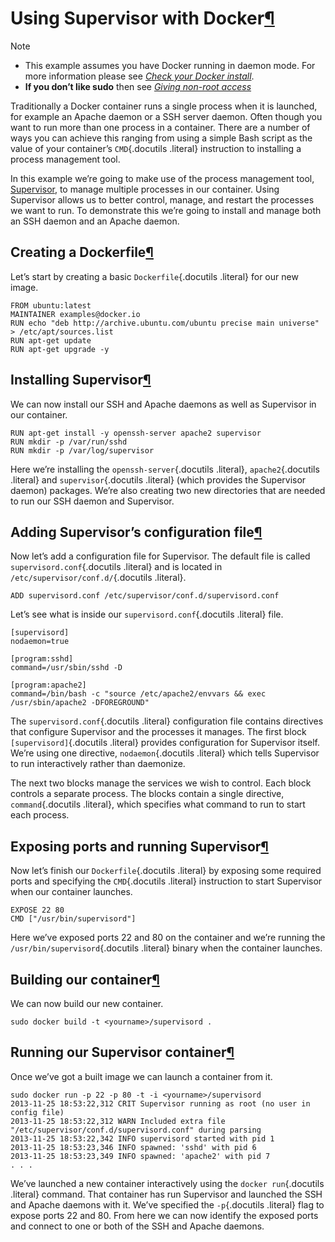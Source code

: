 Using Supervisor with Docker[¶](#using-supervisor-with-docker "Permalink to this headline")
===========================================================================================

Note

-   This example assumes you have Docker running in daemon mode. For
    more information please see [*Check your Docker
    install*](../hello_world/#running-examples).
-   **If you don’t like sudo** then see [*Giving non-root
    access*](../../installation/binaries/#dockergroup)

Traditionally a Docker container runs a single process when it is
launched, for example an Apache daemon or a SSH server daemon. Often
though you want to run more than one process in a container. There are a
number of ways you can achieve this ranging from using a simple Bash
script as the value of your container’s `CMD`{.docutils .literal}
instruction to installing a process management tool.

In this example we’re going to make use of the process management tool,
[Supervisor](http://supervisord.org/), to manage multiple processes in
our container. Using Supervisor allows us to better control, manage, and
restart the processes we want to run. To demonstrate this we’re going to
install and manage both an SSH daemon and an Apache daemon.

Creating a Dockerfile[¶](#creating-a-dockerfile "Permalink to this headline")
-----------------------------------------------------------------------------

Let’s start by creating a basic `Dockerfile`{.docutils .literal} for our
new image.

    FROM ubuntu:latest
    MAINTAINER examples@docker.io
    RUN echo "deb http://archive.ubuntu.com/ubuntu precise main universe" > /etc/apt/sources.list
    RUN apt-get update
    RUN apt-get upgrade -y

Installing Supervisor[¶](#installing-supervisor "Permalink to this headline")
-----------------------------------------------------------------------------

We can now install our SSH and Apache daemons as well as Supervisor in
our container.

    RUN apt-get install -y openssh-server apache2 supervisor
    RUN mkdir -p /var/run/sshd
    RUN mkdir -p /var/log/supervisor

Here we’re installing the `openssh-server`{.docutils .literal},
`apache2`{.docutils .literal} and `supervisor`{.docutils .literal}
(which provides the Supervisor daemon) packages. We’re also creating two
new directories that are needed to run our SSH daemon and Supervisor.

Adding Supervisor’s configuration file[¶](#adding-supervisor-s-configuration-file "Permalink to this headline")
---------------------------------------------------------------------------------------------------------------

Now let’s add a configuration file for Supervisor. The default file is
called `supervisord.conf`{.docutils .literal} and is located in
`/etc/supervisor/conf.d/`{.docutils .literal}.

    ADD supervisord.conf /etc/supervisor/conf.d/supervisord.conf

Let’s see what is inside our `supervisord.conf`{.docutils .literal}
file.

    [supervisord]
    nodaemon=true

    [program:sshd]
    command=/usr/sbin/sshd -D

    [program:apache2]
    command=/bin/bash -c "source /etc/apache2/envvars && exec /usr/sbin/apache2 -DFOREGROUND"

The `supervisord.conf`{.docutils .literal} configuration file contains
directives that configure Supervisor and the processes it manages. The
first block `[supervisord]`{.docutils .literal} provides configuration
for Supervisor itself. We’re using one directive, `nodaemon`{.docutils
.literal} which tells Supervisor to run interactively rather than
daemonize.

The next two blocks manage the services we wish to control. Each block
controls a separate process. The blocks contain a single directive,
`command`{.docutils .literal}, which specifies what command to run to
start each process.

Exposing ports and running Supervisor[¶](#exposing-ports-and-running-supervisor "Permalink to this headline")
-------------------------------------------------------------------------------------------------------------

Now let’s finish our `Dockerfile`{.docutils .literal} by exposing some
required ports and specifying the `CMD`{.docutils .literal} instruction
to start Supervisor when our container launches.

    EXPOSE 22 80
    CMD ["/usr/bin/supervisord"]

Here we’ve exposed ports 22 and 80 on the container and we’re running
the `/usr/bin/supervisord`{.docutils .literal} binary when the container
launches.

Building our container[¶](#building-our-container "Permalink to this headline")
-------------------------------------------------------------------------------

We can now build our new container.

    sudo docker build -t <yourname>/supervisord .

Running our Supervisor container[¶](#running-our-supervisor-container "Permalink to this headline")
---------------------------------------------------------------------------------------------------

Once we’ve got a built image we can launch a container from it.

    sudo docker run -p 22 -p 80 -t -i <yourname>/supervisord
    2013-11-25 18:53:22,312 CRIT Supervisor running as root (no user in config file)
    2013-11-25 18:53:22,312 WARN Included extra file "/etc/supervisor/conf.d/supervisord.conf" during parsing
    2013-11-25 18:53:22,342 INFO supervisord started with pid 1
    2013-11-25 18:53:23,346 INFO spawned: 'sshd' with pid 6
    2013-11-25 18:53:23,349 INFO spawned: 'apache2' with pid 7
    . . .

We’ve launched a new container interactively using the
`docker run`{.docutils .literal} command. That container has run
Supervisor and launched the SSH and Apache daemons with it. We’ve
specified the `-p`{.docutils .literal} flag to expose ports 22 and 80.
From here we can now identify the exposed ports and connect to one or
both of the SSH and Apache daemons.
